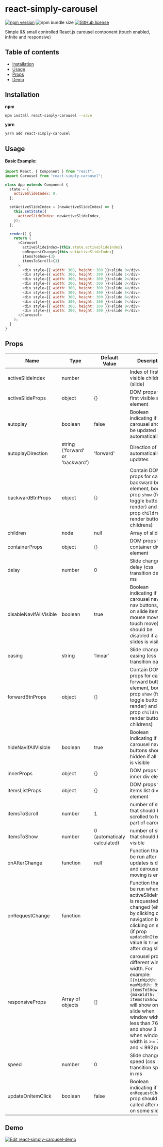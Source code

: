 # react-simply-carousel

[![npm version](https://img.shields.io/npm/v/react-simply-carousel.svg?style=flat)](https://www.npmjs.com/package/react-simply-carousel)
![npm bundle size](https://img.shields.io/bundlephobia/minzip/react-simply-carousel?label=size)
[![GitHub license](https://img.shields.io/badge/license-MIT-blue.svg)](https://github.com/vadymshymko/react-simply-carousel/blob/master/LICENSE)

Simple && small controlled React.js carousel component (touch enabled, infnite and responsive)

## Table of contents

- [Installation](#installation)
- [Usage](#usage)
- [Props](#props)
- [Demo](#demo)

## Installation

**npm**

```bash
npm install react-simply-carousel --save
```

**yarn**

```bash
yarn add react-simply-carousel
```

## Usage

#### Basic Example:

```js
import React, { Component } from "react";
import Carousel from "react-simply-carousel";

class App extends Component {
  state = {
    activeSlideIndex: 0,
  };

  setActiveSlideIndex = (newActiveSlideIndex) => {
    this.setState({
      activeSlideIndex: newActiveSlideIndex,
    });
  };

  render() {
    return (
      <Carousel
        activeSlideIndex={this.state.activeSlideIndex}
        onRequestChange={this.setActiveSlideIndex}
        itemsToShow={3}
        itemsToScroll={3}
      >
        <div style={{ width: 300, height: 300 }}>slide 0</div>
        <div style={{ width: 300, height: 300 }}>slide 1</div>
        <div style={{ width: 300, height: 300 }}>slide 2</div>
        <div style={{ width: 300, height: 300 }}>slide 3</div>
        <div style={{ width: 300, height: 300 }}>slide 4</div>
        <div style={{ width: 300, height: 300 }}>slide 5</div>
        <div style={{ width: 300, height: 300 }}>slide 6</div>
        <div style={{ width: 300, height: 300 }}>slide 7</div>
        <div style={{ width: 300, height: 300 }}>slide 8</div>
        <div style={{ width: 300, height: 300 }}>slide 9</div>
      </Carousel>
    );
  }
}
```

## Props

| Name                   | Type                             | Default Value               | Description                                                                                                                                                                                                                                                           |
| ---------------------- | -------------------------------- | --------------------------- | --------------------------------------------------------------------------------------------------------------------------------------------------------------------------------------------------------------------------------------------------------------------- |
| activeSlideIndex       | number                           |                             | Index of first visible children (slide)                                                                                                                                                                                                                               |
| activeSlideProps       | object                           | {}                          | DOM props for first visible slide element                                                                                                                                                                                                                             |
| autoplay               | boolean                          | false                       | Boolean indicating if the carousel should be updated automatically                                                                                                                                                                                                    |
| autoplayDirection      | string ('forward' or 'backward') | 'forward'                   | Direction of automatically updates                                                                                                                                                                                                                                    |
| backwardBtnProps       | object                           | {}                          | Contain DOM props for carousel backward button element, boolean prop `show` (for toggle button render) and node prop `children` (for render button childrens)                                                                                                         |
| children               | node                             | null                        | Array of slides                                                                                                                                                                                                                                                       |
| containerProps         | object                           | {}                          | DOM props for container div element                                                                                                                                                                                                                                   |
| delay                  | number                           | 0                           | Slide change delay (css transition delay) in ms                                                                                                                                                                                                                       |
| disableNavIfAllVisible | boolean                          | true                        | Boolean indicating if the carousel nav (by nav buttons, click on slide item, mouse move or touch move) should be disabled if all slides is visible                                                                                                                    |
| easing                 | string                           | 'linear'                    | Slide change easing (css transition easing)                                                                                                                                                                                                                           |
| forwardBtnProps        | object                           | {}                          | Contain DOM props for carousel forward button element, boolean prop `show` (for toggle button render) and node prop `children` (for render button childrens)                                                                                                          |
| hideNavIfAllVisible    | boolean                          | true                        | Boolean indicating if the carousel nav buttons should be hidden if all slides is visible                                                                                                                                                                              |
| innerProps             | object                           | {}                          | DOM props for inner div element                                                                                                                                                                                                                                       |
| itemsListProps         | object                           | {}                          | DOM props for items list div element                                                                                                                                                                                                                                  |
| itemsToScroll          | number                           | 1                           | number of slides that should be scrolled to hidden part of carousel                                                                                                                                                                                                   |
| itemsToShow            | number                           | 0 (automaticaly calculated) | number of slides that should be visible                                                                                                                                                                                                                               |
| onAfterChange          | function                         | null                        | Function that will be run after all updates is done and carousel moving is end                                                                                                                                                                                        |
| onRequestChange        | function                         |                             | Function that will be run when the activeSlideIndex is requested to be changed (either by clicking on navigation button, clicking on slide (if prop `updateOnItemClick` value is `true` ), or after drag slides)                                                      |
| responsiveProps        | Array of objects                 | []                          | carousel props for different window width. For example: `[{minWidth: 768, maxWidth: 992, itemsToShow: 3}, {maxWidth: 767, itemsToShow: 1}]` will show only one slide when window width is less than 767px and show 3 slides when window width is >= 768px and < 992px |
| speed                  | number                           | 0                           | Slide change speed (css transition speed) in ms                                                                                                                                                                                                                       |
| updateOnItemClick      | boolean                          | false                       | Boolean indicating if the `onRequestChange` prop should be called after click on some slide                                                                                                                                                                           |

## Demo

[![Edit react-simply-carousel-demo](https://codesandbox.io/static/img/play-codesandbox.svg)](https://codesandbox.io/s/k0fxi?fontsize=14)
